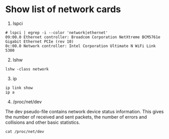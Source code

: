 # Show list of network cards

1. lspci

```console
# lspci | egrep -i --color 'network|ethernet'
09:00.0 Ethernet controller: Broadcom Corporation NetXtreme BCM5761e Gigabit Ethernet PCIe (rev 10)
0c:00.0 Network controller: Intel Corporation Ultimate N WiFi Link 5300
```

2. lshw

```
lshw -class network
```

3. ip

```
ip link show
ip a
```

4. /proc/net/dev

The dev pseudo-file contains network device status information. This gives the number of received and sent packets, the number of errors and collisions and other basic statistics.
```
cat /proc/net/dev
```
